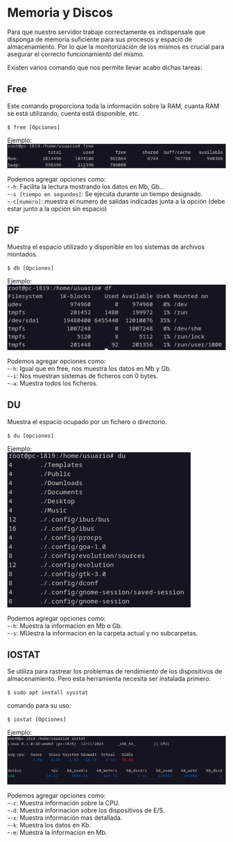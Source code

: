 # Memoria y Discos
Para que nuestro servidor trabaje correctamente es indispensale que disponga de memoria suficiente para sus procesos y espacio de almacenamiento. Por lo que la monitorización de los mismos es crucial para asegurar el correcto funcionamiento del mismo.

Existen varios comando que nos permite llevar acabo dichas tareas:

## Free
Este comando proporciona toda la información sobre la RAM, cuanta RAM se está utilizando, cuenta está disponible, etc.

`$ free [Opciones]`

Ejemplo:  
![free](/img/memoria/free.PNG)

Podemos agregar opciones como:  
-`-h`: Facilita la lectura mostrando los datos en Mb, Gb...  
-`-s [tiempo en segundos]`: Se ejecuta durante un tiempo designado.  
-`-c[numero]`: muestra el numero de salidas indicadas junta a la opción (debe estar junto a la opción sin espacio)

## DF
Muestra el espacio utilizado y disponible en los sistemas de archivos montados.

`$ db [Opciones]`

Ejemplo:  
![df](/img/memoria/df.PNG)

Podemos agregar opciones como:  
-`-h`: Igual que en free, nos muestra los datos en Mb y Gb.  
-`-i`: Nos muestran sistemas de ficheros con 0 bytes.  
-`-a`: Muestra todos los ficheros.

## DU
 Muestra el espacio ocupado por un fichero o directorio.

`$ du [opciones]`

Ejemplo:  
![du](/img/memoria/du.PNG)

Podemos agregar opciones como:  
-`-h`: Muestra la informacion en Mb o Gb.  
-`-s`: MUestra la informacion en la carpeta actual y no subcarpetas.

## IOSTAT
Se utiliza para rastrear los problemas de rendimiento de los dispositivos de
almacenamiento. Pero esta herramienta necesita ser instalada primero.

`$ sudo apt install sysstat`

comando para su uso:

`$ iostat [Opciones]`

Ejemplo:  
![iostat](/img/memoria/iostat.PNG)

Podemos agregar opciones como:  
-`-c`: Muestra información sobre la CPU.  
-`-d`: Muestra informacion sobre los dispositivos de E/S.  
-`-x`: Muestra información mas detallada.  
-`-k`: Muestra los datos en Kb.  
-`-m`: Muestra la informacion en Mb.
